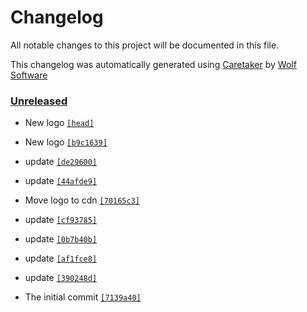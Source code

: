 # Changelog

All notable changes to this project will be documented in this file.


This changelog was automatically generated using [Caretaker](https://github.com/DevelopersToolbox/caretaker) by [Wolf Software](https://github.com/WolfSoftware)

### [Unreleased](https://github.com/CICDToolbox/github-linguist/compare/v0.1.0...HEAD)

- New logo [`[head]`](https://github.com/CICDToolbox/github-linguist/commit/)

- New logo [`[b9c1639]`](https://github.com/CICDToolbox/github-linguist/commit/b9c16393de5750d0bb4f04331693be0ef0c4015c)

- update [`[de29600]`](https://github.com/CICDToolbox/github-linguist/commit/de29600a998f99047dd47df85c9feddce0818c18)

- update [`[44afde9]`](https://github.com/CICDToolbox/github-linguist/commit/44afde9ac88b495a6629f0664bddd72ba7900d56)

- Move logo to cdn [`[70165c3]`](https://github.com/CICDToolbox/github-linguist/commit/70165c342aff87e74623ffcd0290a9834338dbe4)

- update [`[cf93785]`](https://github.com/CICDToolbox/github-linguist/commit/cf93785cbb6d2da650885175948b104673b2d9a5)

- update [`[0b7b40b]`](https://github.com/CICDToolbox/github-linguist/commit/0b7b40b736f1e91929ae6f4d37bda71c610507de)

- update [`[af1fce8]`](https://github.com/CICDToolbox/github-linguist/commit/af1fce8bc1de7eb94ffe1e85c1ffcd8f97a5d41d)

- update [`[390248d]`](https://github.com/CICDToolbox/github-linguist/commit/390248db3111c7bbc56db539504562d6f77fe794)

- The initial commit [`[7139a40]`](https://github.com/CICDToolbox/github-linguist/commit/7139a402c61003d84c8209893bdb5a682f2e5c92)

